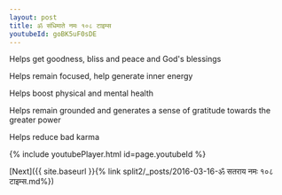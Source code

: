 ```yaml
---
layout: post
title: ॐ संधिमाते नमः १०८ टाइम्स
youtubeId: goBK5uF0sDE
---
```

 
 
Helps get goodness, bliss and peace and God's blessings
 
Helps remain focused, help generate inner energy 
 
Helps boost physical and mental health 
 
Helps remain grounded and generates a sense of gratitude towards the greater power 
 
Helps reduce bad karma
 
 
 
 


{% include youtubePlayer.html id=page.youtubeId %}
 
[Next]({{ site.baseurl }}{% link  split2/_posts/2016-03-16-ॐ सतराय नमः १०८ टाइम्स.md%})
 
